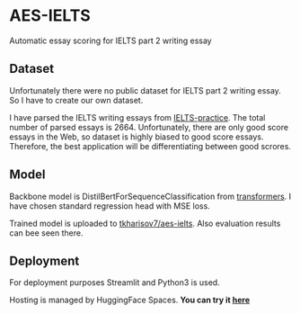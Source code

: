 # AES-IELTS
Automatic essay scoring for IELTS part 2 writing essay

## Dataset
Unfortunately there were no public dataset for IELTS part 2 writing essay. So I have to create our own dataset. 

I have parsed the IELTS writing essays from [IELTS-practice](https://www.ielts-practice.org/). The total number of parsed essays is 2664. Unfortunately, there are only good score essays in the Web, so dataset is highly biased to good score essays. Therefore, the best application will be differentiating between good scrores. 

## Model
Backbone model is DistilBertForSequenceClassification from [transformers](https://github.com/huggingface/transformers). 
I have chosen standard regression head with MSE loss.

Trained model is uploaded to [tkharisov7/aes-ielts](https://huggingface.co/tkharisov7/aes-ielts). Also evaluation results can bee seen there.

## Deployment
For deployment purposes Streamlit and Python3 is used. 

Hosting is managed by HuggingFace Spaces. **You can try it [here](https://huggingface.co/spaces/tkharisov7/aes-ielts-space)**